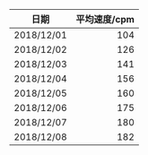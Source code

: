 | 日期       | 平均速度/cpm |
| :--------: | -----------: |
| 2018/12/01 | 104          |
| 2018/12/02 | 126          |
| 2018/12/03 | 141          |
| 2018/12/04 | 156          |
| 2018/12/05 | 160          |
| 2018/12/06 | 175          |
| 2018/12/07 | 180          |
| 2018/12/08 | 182          |
